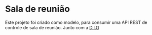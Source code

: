 # Sala de reunião

Este projeto foi criado como modelo, para consumir uma API REST de controle de sala de reunião. Junto com a [D.I.O](https://digitalinnovation.one/)



